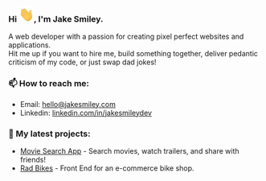 ### Hi <img src="https://github.com/jakesmileydev/jakesmileydev/blob/main/wave.gif?raw=true" width="30" height="30" />, I'm Jake Smiley.
A web developer with a passion for creating pixel perfect websites and applications.<br> Hit me up if you want to hire me, build something together, deliver pedantic criticism of my code, or just swap dad jokes!

### 📫 How to reach me:

- Email: [hello@jakesmiley.com](mailto:hello@jakesmiley.com)
- Linkedin: [linkedin.com/in/jakesmileydev](https://www.linkedin.com/in/jakesmileydev/)

### 🌱 My latest projects:

- [Movie Search App](https://github.com/jakesmileydev/moviesearchapp) - Search movies, watch trailers, and share with friends!
- [Rad Bikes](https://github.com/jakesmileydev/radBikes) - Front End for an e-commerce bike shop.





<!---
jakesmileydev/jakesmileydev is a ✨ special ✨ repository because its `README.md` (this file) appears on your GitHub profile.
You can click the Preview link to take a look at your changes.
--->

